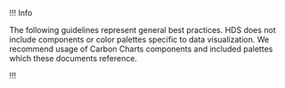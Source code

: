 !!! Info

The following guidelines represent general best practices. HDS does not include components or color palettes specific to data visualization. We recommend usage of Carbon Charts components and included palettes which these documents reference.

!!!

